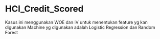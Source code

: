 # HCI_Credit_Scored
Kasus ini menggunakan WOE dan IV untuk menentukan feature yg kan digunakan
Machine yg digunakan adalah Logistic Regression dan Random Forest

